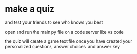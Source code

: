 # make a quiz
and test your friends to see who knows you best

open and run the main.py file on a code server like vs code

the quiz will create a game text file once you have created your personalized questions, answer choices, and answer key
